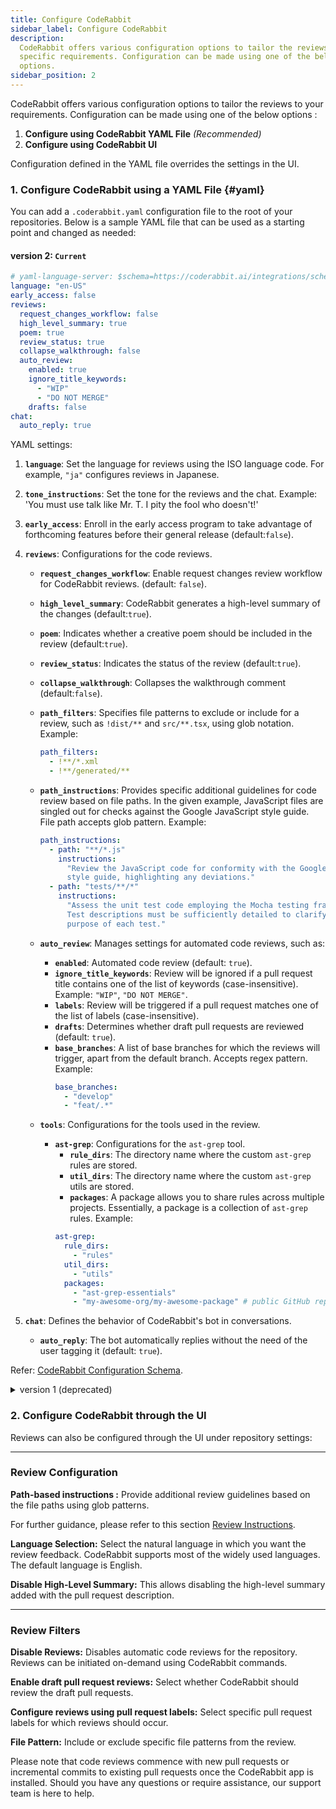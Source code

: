 ```yaml
---
title: Configure CodeRabbit
sidebar_label: Configure CodeRabbit
description:
  CodeRabbit offers various configuration options to tailor the reviews to your
  specific requirements. Configuration can be made using one of the below
  options.
sidebar_position: 2
---
```


CodeRabbit offers various configuration options to tailor the reviews to your
requirements. Configuration can be made using one of the below options :

1. **Configure using CodeRabbit YAML File** _(Recommended)_
2. **Configure using CodeRabbit UI**

Configuration defined in the YAML file overrides the settings in the UI.

### 1. Configure CodeRabbit using a YAML File {#yaml}

You can add a `.coderabbit.yaml` configuration file to the root of your
repositories. Below is a sample YAML file that can be used as a starting point
and changed as needed:

#### version 2: `Current`

```yaml
# yaml-language-server: $schema=https://coderabbit.ai/integrations/schema.v2.json
language: "en-US"
early_access: false
reviews:
  request_changes_workflow: false
  high_level_summary: true
  poem: true
  review_status: true
  collapse_walkthrough: false
  auto_review:
    enabled: true
    ignore_title_keywords:
      - "WIP"
      - "DO NOT MERGE"
    drafts: false
chat:
  auto_reply: true
```

YAML settings:

1. **`language`**: Set the language for reviews using the ISO language code. For
   example, `"ja"` configures reviews in Japanese.
2. **`tone_instructions`**: Set the tone for the reviews and the chat. Example:
   'You must use talk like Mr. T. I pity the fool who doesn't!'
3. **`early_access`**: Enroll in the early access program to take advantage of
   forthcoming features before their general release (default:`false`).
4. **`reviews`**: Configurations for the code reviews.

   - **`request_changes_workflow`**: Enable request changes review workflow for
     CodeRabbit reviews. (default: `false`).
   - **`high_level_summary`**: CodeRabbit generates a high-level summary of the
     changes (default:`true`).
   - **`poem`**: Indicates whether a creative poem should be included in the
     review (default:`true`).
   - **`review_status`**: Indicates the status of the review (default:`true`).
   - **`collapse_walkthrough`**: Collapses the walkthrough comment
     (default:`false`).
   - **`path_filters`**: Specifies file patterns to exclude or include for a
     review, such as `!dist/**` and `src/**.tsx`, using glob notation. Example:
     ```yaml
     path_filters:
       - !**/*.xml
       - !**/generated/**
     ```
   - **`path_instructions`**: Provides specific additional guidelines for code
     review based on file paths. In the given example, JavaScript files are
     singled out for checks against the Google JavaScript style guide. File path
     accepts glob pattern. Example:

     ```yaml
     path_instructions:
       - path: "**/*.js"
         instructions:
           "Review the JavaScript code for conformity with the Google JavaScript
           style guide, highlighting any deviations."
       - path: "tests/**/*"
         instructions:
           "Assess the unit test code employing the Mocha testing framework.
           Test descriptions must be sufficiently detailed to clarify the
           purpose of each test."
     ```

   - **`auto_review`**: Manages settings for automated code reviews, such as:
     - **`enabled`**: Automated code review (default: `true`).
     - **`ignore_title_keywords`**: Review will be ignored if a pull request
       title contains one of the list of keywords (case-insensitive). Example:
       `"WIP"`, `"DO NOT MERGE"`.
     - **`labels`**: Review will be triggered if a pull request matches one of
       the list of labels (case-insensitive).
     - **`drafts`**: Determines whether draft pull requests are reviewed
       (default: `true`).
     - **`base_branches`**: A list of base branches for which the reviews will
       trigger, apart from the default branch. Accepts regex pattern. Example:
       ```yaml
       base_branches:
         - "develop"
         - "feat/.*"
       ```
   - **`tools`**: Configurations for the tools used in the review.
     - **`ast-grep`**: Configurations for the `ast-grep` tool.
       - **`rule_dirs`**: The directory name where the custom `ast-grep` rules
         are stored.
       - **`util_dirs`**: The directory name where the custom `ast-grep` utils
         are stored.
       - **`packages`**: A package allows you to share rules across multiple
         projects. Essentially, a package is a collection of `ast-grep` rules.
         Example:
       ```yaml
       ast-grep:
         rule_dirs:
           - "rules"
         util_dirs:
           - "utils"
         packages:
           - "ast-grep-essentials"
           - "my-awesome-org/my-awesome-package" # public GitHub repository that contains ast-grep rules
       ```

5. **`chat`**: Defines the behavior of CodeRabbit's bot in conversations.
   - **`auto_reply`**: The bot automatically replies without the need of the
     user tagging it (default: `true`).

Refer:
[CodeRabbit Configuration Schema](https://coderabbit.ai/integrations/schema.v2.json).

<details>

<summary> version 1 (deprecated) </summary>

#### Version 1: `deprecated` (Please use version [version 2](#yaml))

```yaml
settings:
  # Enables automatic reviewing of draft pull requests.
  enable_draft_pr_reviews: true
  # Specifies additional base/target branches to be reviewed. Accept regex pattern.
  additional_branches_to_be_reviewed:
    - "master"
    - "yaml/test"
  # Disables generation of release notes.
  disable_high_level_summary: false
  # Specific review instructions for certain file paths. File paths accept glob pattern
  path_based_instructions:
    - path: "**/*.js"
      instructions:
        "Review the JavaScript code against the Google JavaScript style guide
        and point out any mismatches"
    - path: "tests/**/*"
      instructions:
        "Review the following unit test code written using the Mocha test
        library. Ensure that: - The code adheres to best practices associated
        with Mocha. - Descriptive test names are used to clearly convey the
        intent of each test."
  # Comma separated list of keywords in the title that should be ignored.
  ignored_pr_titles: "WIP"
  # ISO Code for the review language.
  review_language: "en"
  # Disables review and other status comments.
  disable_review_status: false
  # Add walkthrough comment in a collapsible section.
  collapse_walkthrough_comment: true
  # Disable automatic code reviews for this repository.
  disable_review: false
  # External tools configurations
```

This configuration file consists of the following settings:

1. **`enable_draft_pr_reviews`**: Set to **`false`** to disable draft pull
   request(PR) reviews.
2. **`additional_branches_to_be_reviewed`**: Define additional branches to be
   reviewed besides the default branch.
3. **`disable_high_level_summary`**: If set to **`true`**, disables high-level
   summary generation.
4. **`path_based_instructions`**: Allows you to specify instructions based on
   file paths. In this example, instructions for Python and JavaScript files are
   provided, encouraging adherence to the Google style guide.
5. **`ignored_pr_titles`**: Specifies ignored PR titles, in this case, "WIP"
   (Work in Progress).
6. **`review_language`**: Sets the review language to French (`fr`).
7. **`disable_poem`**: If set to **`false`**, enables the "poem" feature.
8. **`early_access_program`**: Determines whether to enable the early access
   program (set to **`false`** in this case).
9. **`exclude_file_patterns`**: Specifies patterns for excluding certain files
   from review, such as `!dist/**` and `!**.md`.
10. **`limit_reviews_by_label`**: Limits reviews by label, targeting "first_bug"
    label reviews.
11. **`disable_review`**: Totally disables automatic code reviews for the
    repository.
12. **`disable_review_status`**: This is the comment posted for each incremental
    review status. This removes the review status comment. Reviews will still
    take place. However, optional comments added to the review status will not
    be posted.
13. **`collapse_walkthrough_comment`**: Specifies whether to collapse
    walkthrough comments on the review.

</details>

### 2. Configure CodeRabbit through the UI

Reviews can also be configured through the UI under repository settings:

---

### Review Configuration

**Path-based instructions :** Provide additional review guidelines based on the
file paths using glob patterns.

For further guidance, please refer to this
section [Review Instructions](./review-instructions.md).

**Language Selection:** Select the natural language in which you want the review
feedback. CodeRabbit supports most of the widely used languages. The default
language is English.

**Disable High-Level Summary:** This allows disabling the high-level summary
added with the pull request description.

---

### Review Filters

**Disable Reviews:** Disables automatic code reviews for the repository. Reviews
can be initiated on-demand using CodeRabbit commands.

**Enable draft pull request reviews:** Select whether CodeRabbit should review
the draft pull requests.

**Configure reviews using pull request labels:** Select specific pull request
labels for which reviews should occur.

**File Pattern:** Include or exclude specific file patterns from the review.

Please note that code reviews commence with new pull requests or incremental
commits to existing pull requests once the CodeRabbit app is installed. Should
you have any questions or require assistance, our support team is here to help.
